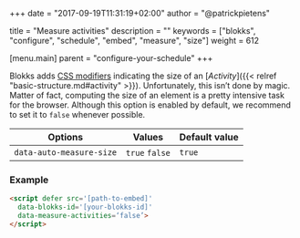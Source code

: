 +++
date            = "2017-09-19T11:31:19+02:00"
author          = "@patrickpietens"

title           = "Measure activities"
description     = ""
keywords        = ["blokks", "configure", "schedule", "embed", "measure", "size"]
weight          = 612

[menu.main]
parent          = "configure-your-schedule"
+++

Blokks adds [CSS modifiers](http://themes/modifiers#size-modifiers) indicating the size of an [*Activity*]({{< relref "basic-structure.md#activity" >}}). Unfortunately, this isn’t done by magic. Matter of fact, computing the size of an element is a pretty intensive task for the browser. Although this option is enabled by default, we recommend to set it to `false` whenever possible.

| Options | Values | Default value |
|---------|--------|---------------|
| `data-auto-measure-size` | `true` `false` | `true` |

### Example

```html
<script	defer src='[path-to-embed]'
  data-blokks-id='[your-blokks-id]'
  data-measure-activities=‘false’>
</script>
```